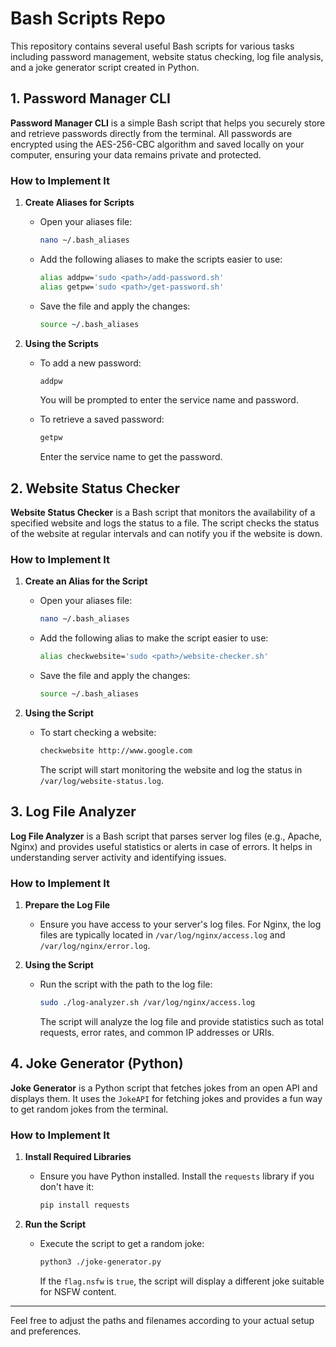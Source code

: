 # Bash Scripts Repo

This repository contains several useful Bash scripts for various tasks including password management, website status checking, log file analysis, and a joke generator script created in Python.

## 1. Password Manager CLI

**Password Manager CLI** is a simple Bash script that helps you securely store and retrieve passwords directly from the terminal. All passwords are encrypted using the AES-256-CBC algorithm and saved locally on your computer, ensuring your data remains private and protected.

### How to Implement It

1. **Create Aliases for Scripts**

   - Open your aliases file:

     ```bash
     nano ~/.bash_aliases
     ```

   - Add the following aliases to make the scripts easier to use:

     ```bash
     alias addpw='sudo <path>/add-password.sh'
     alias getpw='sudo <path>/get-password.sh'
     ```

   - Save the file and apply the changes:

     ```bash
     source ~/.bash_aliases
     ```

2. **Using the Scripts**

   - To add a new password:

     ```bash
     addpw
     ```

     You will be prompted to enter the service name and password.

   - To retrieve a saved password:

     ```bash
     getpw
     ```

     Enter the service name to get the password.

## 2. Website Status Checker

**Website Status Checker** is a Bash script that monitors the availability of a specified website and logs the status to a file. The script checks the status of the website at regular intervals and can notify you if the website is down.

### How to Implement It

1. **Create an Alias for the Script**

   - Open your aliases file:

     ```bash
     nano ~/.bash_aliases
     ```

   - Add the following alias to make the script easier to use:

     ```bash
     alias checkwebsite='sudo <path>/website-checker.sh'
     ```

   - Save the file and apply the changes:

     ```bash
     source ~/.bash_aliases
     ```

2. **Using the Script**

   - To start checking a website:

     ```bash
     checkwebsite http://www.google.com
     ```

     The script will start monitoring the website and log the status in `/var/log/website-status.log`.

## 3. Log File Analyzer

**Log File Analyzer** is a Bash script that parses server log files (e.g., Apache, Nginx) and provides useful statistics or alerts in case of errors. It helps in understanding server activity and identifying issues.

### How to Implement It

1. **Prepare the Log File**

   - Ensure you have access to your server's log files. For Nginx, the log files are typically located in `/var/log/nginx/access.log` and `/var/log/nginx/error.log`.

2. **Using the Script**

   - Run the script with the path to the log file:

     ```bash
     sudo ./log-analyzer.sh /var/log/nginx/access.log
     ```

     The script will analyze the log file and provide statistics such as total requests, error rates, and common IP addresses or URIs.

## 4. Joke Generator (Python)

**Joke Generator** is a Python script that fetches jokes from an open API and displays them. It uses the `JokeAPI` for fetching jokes and provides a fun way to get random jokes from the terminal.

### How to Implement It

1. **Install Required Libraries**

   - Ensure you have Python installed. Install the `requests` library if you don't have it:

     ```bash
     pip install requests
     ```

2. **Run the Script**

   - Execute the script to get a random joke:

     ```bash
     python3 ./joke-generator.py
     ```

     If the `flag.nsfw` is `true`, the script will display a different joke suitable for NSFW content.

---

Feel free to adjust the paths and filenames according to your actual setup and preferences.
